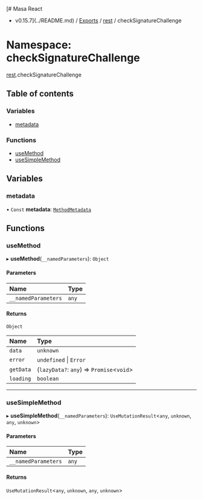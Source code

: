 [# Masa React
 - v0.15.7](../README.md) / [Exports](../modules.md) / [rest](rest.md) / checkSignatureChallenge

# Namespace: checkSignatureChallenge

[rest](rest.md).checkSignatureChallenge

## Table of contents

### Variables

- [metadata](rest.checkSignatureChallenge.md#metadata)

### Functions

- [useMethod](rest.checkSignatureChallenge.md#usemethod)
- [useSimpleMethod](rest.checkSignatureChallenge.md#usesimplemethod)

## Variables

### metadata

• `Const` **metadata**: [`MethodMetadata`](../interfaces/rest.MethodMetadata.md)

## Functions

### useMethod

▸ **useMethod**(`__namedParameters`): `Object`

#### Parameters

| Name | Type |
| :------ | :------ |
| `__namedParameters` | `any` |

#### Returns

`Object`

| Name | Type |
| :------ | :------ |
| `data` | `unknown` |
| `error` | `undefined` \| `Error` |
| `getData` | (`lazyData?`: `any`) => `Promise`<`void`\> |
| `loading` | `boolean` |

___

### useSimpleMethod

▸ **useSimpleMethod**(`__namedParameters`): `UseMutationResult`<`any`, `unknown`, `any`, `unknown`\>

#### Parameters

| Name | Type |
| :------ | :------ |
| `__namedParameters` | `any` |

#### Returns

`UseMutationResult`<`any`, `unknown`, `any`, `unknown`\>

